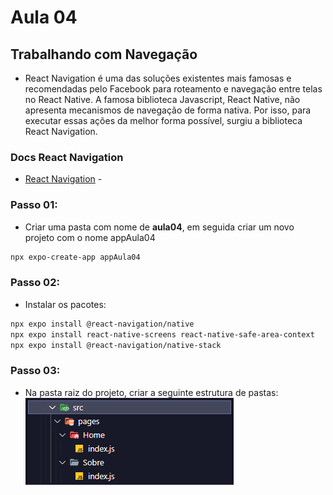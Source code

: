 # Aula 04
## Trabalhando com Navegação

- React Navigation é uma das soluções existentes mais famosas e recomendadas pelo Facebook para roteamento e navegação entre telas no React Native. A famosa biblioteca Javascript, React Native, não apresenta mecanismos de navegação de forma nativa. Por isso, para executar essas ações da melhor forma possível, surgiu a biblioteca React Navigation.

### Docs React Navigation

- [React Navigation](https://reactnavigation.org/docs/getting-started/) - 

### Passo 01:   
- Criar uma pasta com nome de **aula04**, em seguida criar um novo projeto com o nome appAula04

``` bash
npx expo-create-app appAula04
```

### Passo 02:  

- Instalar os pacotes:  

```bash
npx expo install @react-navigation/native
npx expo install react-native-screens react-native-safe-area-context
npx expo install @react-navigation/native-stack
```

### Passo 03:  

- Na pasta raiz do projeto, criar a seguinte estrutura de pastas:  
![image](./imgs/estrutura.png)  

